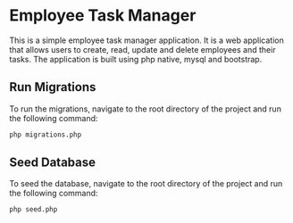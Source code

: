 # Employee Task Manager
This is a simple employee task manager application. It is a web application that allows users to create, read, update and delete employees and their tasks. The application is built using php native, mysql and bootstrap.

## Run Migrations
To run the migrations, navigate to the root directory of the project and run the following command:
```bash
php migrations.php
```

## Seed Database
To seed the database, navigate to the root directory of the project and run the following command:
```bash
php seed.php
```
